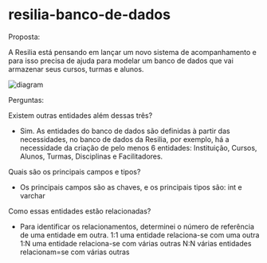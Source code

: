 # resilia-banco-de-dados

Proposta:

A Resilia está pensando em lançar um novo sistema de
acompanhamento e para isso precisa de ajuda para modelar um banco de dados que vai armazenar seus cursos, turmas e alunos.

![diagram](https://user-images.githubusercontent.com/113534680/215379436-fc90f523-a041-4262-aa6d-3d5269fbf5d6.png)

Perguntas:

Existem outras entidades além dessas três?
- Sim. As entidades do banco de dados são definidas à partir das necessidades, no banco de dados da Resilia, por exemplo, há a necessidade da criação de pelo menos 6 entidades: Instituição, Cursos, Alunos, Turmas, Disciplinas e Facilitadores.

Quais são os principais campos e tipos?
- Os principais campos são as chaves, e os principais tipos são: int e varchar

Como essas entidades estão relacionadas?
- Para identificar os relacionamentos, determinei o número de referência de uma entidade em outra.
1:1 uma entidade relaciona-se com uma outra
1:N uma entidade relaciona-se com várias outras
N:N várias entidades relacionam=se com várias outras
